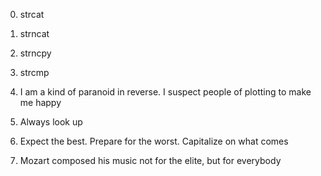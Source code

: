 0. strcat

1. strncat

2. strncpy

3. strcmp

4. I am a kind of paranoid in reverse. I suspect people of plotting to make me happy

5. Always look up

6. Expect the best. Prepare for the worst. Capitalize on what comes

7. Mozart composed his music not for the elite, but for everybody
